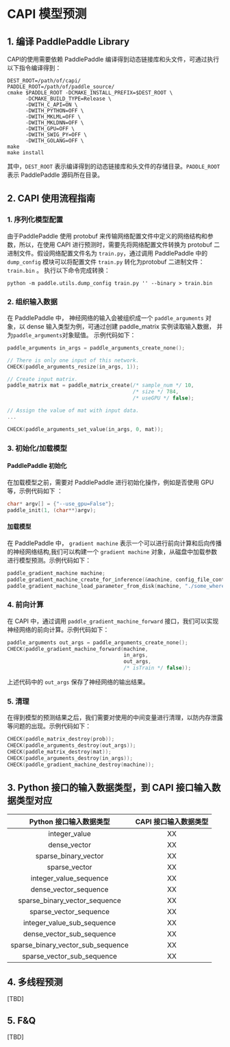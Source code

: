 # CAPI 模型预测

## 1. 编译 PaddlePaddle Library
CAPI的使用需要依赖 PaddlePaddle 编译得到动态链接库和头文件，可通过执行以下指令编译得到：
```shell
DEST_ROOT=/path/of/capi/
PADDLE_ROOT=/path/of/paddle_source/
cmake $PADDLE_ROOT -DCMAKE_INSTALL_PREFIX=$DEST_ROOT \
      -DCMAKE_BUILD_TYPE=Release \
      -DWITH_C_API=ON \
      -DWITH_PYTHON=OFF \
      -DWITH_MKLML=OFF \
      -DWITH_MKLDNN=OFF \
      -DWITH_GPU=OFF \
      -DWITH_SWIG_PY=OFF \
      -DWITH_GOLANG=OFF \
make
make install
```
其中，`DEST_ROOT` 表示编译得到的动态链接库和头文件的存储目录。`PADDLE_ROOT` 表示 PaddlePaddle 源码所在目录。

## 2. CAPI 使用流程指南

### 1. 序列化模型配置

由于PaddlePaddle 使用 protobuf 来传输网络配置文件中定义的网络结构和参数，所以，在使用 CAPI 进行预测时，需要先将网络配置文件转换为 protobuf 二进制文件。假设网络配置文件名为 `train.py`，通过调用 PaddlePaddle 中的 `dump_config` 模块可以将配置文件  `train.py` 转化为protobuf 二进制文件： `train.bin` 。 执行以下命令完成转换：
```shell
python -m paddle.utils.dump_config train.py '' --binary > train.bin
```

### 2. 组织输入数据
在 PaddlePaddle 中， 神经网络的输入会被组织成一个 `paddle_arguments` 对象，以 dense 输入类型为例，可通过创建 paddle_matrix 实例读取输入数据， 并为`paddle_arguments`对象赋值。 示例代码如下：
```c
paddle_arguments in_args = paddle_arguments_create_none();

// There is only one input of this network.
CHECK(paddle_arguments_resize(in_args, 1));

// Create input matrix.
paddle_matrix mat = paddle_matrix_create(/* sample_num */ 10,
                                         /* size */ 784,
                                         /* useGPU */ false);

// Assign the value of mat with input data.
...

CHECK(paddle_arguments_set_value(in_args, 0, mat));
```

### 3. 初始化/加载模型

#### PaddlePaddle 初始化
在加载模型之前，需要对 PaddlePaddle 进行初始化操作，例如是否使用 GPU 等，示例代码如下 ：
```c
char* argv[] = {"--use_gpu=False"};
paddle_init(1, (char**)argv);
```

#### 加载模型
在 PaddlePaddle 中， `gradient machine` 表示一个可以进行前向计算和后向传播的神经网络结构,我们可以构建一个 `gradient machine` 对象，从磁盘中加载参数进行模型预测。示例代码如下：
```c
paddle_gradient_machine machine;
paddle_gradient_machine_create_for_inference(&machine, config_file_content, content_size));
paddle_gradient_machine_load_parameter_from_disk(machine, "./some_where_to_params"));
```

### 4. 前向计算
在 CAPI 中，通过调用 `paddle_gradient_machine_forward` 接口，我们可以实现神经网络的前向计算。示例代码如下：
```c
paddle_arguments out_args = paddle_arguments_create_none();
CHECK(paddle_gradient_machine_forward(machine,
                                      in_args,
                                      out_args,
                                      /* isTrain */ false));
```
上述代码中的 `out_args` 保存了神经网络的输出结果。

### 5. 清理
在得到模型的预测结果之后，我们需要对使用的中间变量进行清理，以防内存泄露等问题的出现。示例代码如下：
```c
CHECK(paddle_matrix_destroy(prob));
CHECK(paddle_arguments_destroy(out_args));
CHECK(paddle_matrix_destroy(mat));
CHECK(paddle_arguments_destroy(in_args));
CHECK(paddle_gradient_machine_destroy(machine));
```

## 3. Python 接口的输入数据类型，到 CAPI 接口输入数据类型对应
Python 接口输入数据类型  | CAPI 接口输入数据类型
:-------------: | :-------------:
integer_value  | XX
dense_vector  | XX
sparse_binary_vector | XX
sparse_vector | XX
integer_value_sequence  | XX
dense_vector_sequence  | XX
sparse_binary_vector_sequence | XX
sparse_vector_sequence | XX
integer_value_sub_sequence  | XX
dense_vector_sub_sequence  | XX
sparse_binary_vector_sub_sequence | XX
sparse_vector_sub_sequence | XX

## 4. 多线程预测
[TBD]

## 5. F&Q
[TBD]
